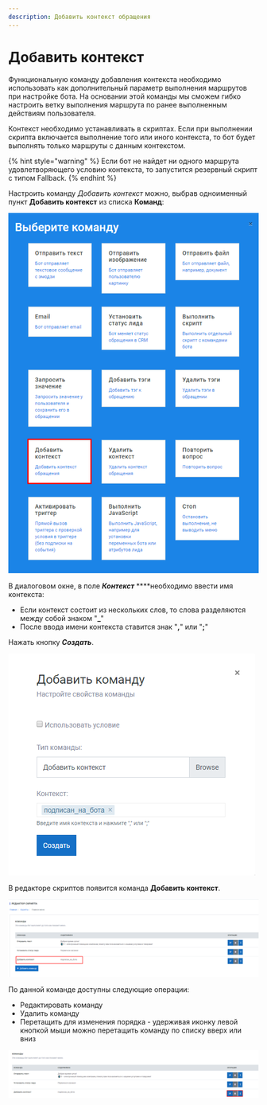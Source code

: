 ```yaml
---
description: Добавить контекст обращения
---
```


# Добавить контекст

Функциональную команду добавления контекста необходимо использовать как дополнительный параметр выполнения маршрутов при настройке бота. На основании этой команды мы сможем гибко настроить ветку выполнения маршрута по ранее выполненным действиям пользователя.

Контекст необходимо устанавливать в скриптах. Если при выполнении скрипта включается выполнение того или иного контекста, то бот будет выполнять только маршруты с данным контекстом. 

{% hint style="warning" %}
Если бот не найдет ни одного маршрута удовлетворяющего условию контекста, то запустится резервный скрипт с типом Fallback.
{% endhint %}

Настроить команду _Добавить контекст_  можно, выбрав одноименный пункт **Добавить контекст** из списка **Команд**:

![&#x421;&#x43F;&#x438;&#x441;&#x43E;&#x43A; &#x43A;&#x43E;&#x43C;&#x430;&#x43D;&#x434;](../.gitbook/assets/izobrazhenie%20%28260%29.png)

В диалоговом окне, в поле _**Контекст**_ ****необходимо ввести имя контекста: 

* Если контекст состоит из нескольких слов, то слова разделяются между собой знаком "**\_**"
* После ввода имени контекста ставится знак "**,**" или "**;**"

Нажать кнопку _**Создать**_.

![&#x41D;&#x430;&#x441;&#x442;&#x440;&#x43E;&#x439;&#x43A;&#x430; &#x441;&#x432;&#x43E;&#x439;&#x441;&#x442;&#x432; &#x43A;&#x43E;&#x43C;&#x430;&#x43D;&#x434;&#x44B;](../.gitbook/assets/image%20%2820%29.png)

В редакторе скриптов появится команда **Добавить контекст**.

![&#x41A;&#x43E;&#x43C;&#x430;&#x43D;&#x434;&#x430; &#x432; &#x440;&#x435;&#x434;&#x430;&#x43A;&#x442;&#x43E;&#x440;&#x435; &#x441;&#x43A;&#x440;&#x438;&#x43F;&#x442;&#x43E;&#x432; ](../.gitbook/assets/image%20%2895%29.png)



По данной команде доступны следующие операции:

* Редактировать команду
* Удалить команду
* Перетащить для изменения порядка - удерживая иконку левой кнопкой мыши можно перетащить команду по списку вверх или вниз

![&#x41E;&#x43F;&#x435;&#x440;&#x430;&#x446;&#x438;&#x438; &#x434;&#x43B;&#x44F; &#x43A;&#x43E;&#x43C;&#x430;&#x43D;&#x434;&#x44B; &quot;&#x414;&#x43E;&#x431;&#x430;&#x432;&#x438;&#x442;&#x44C; &#x43A;&#x43E;&#x43D;&#x442;&#x435;&#x43A;&#x441;&#x442;&quot;](../.gitbook/assets/image%20%28189%29.png)



